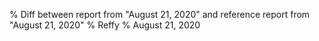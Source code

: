 % Diff between report from "August 21, 2020" and reference report from "August 21, 2020"
% Reffy
% August 21, 2020


